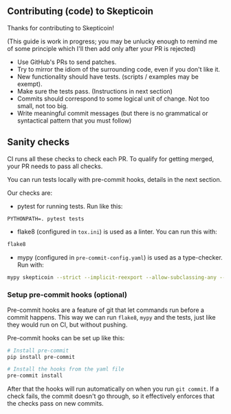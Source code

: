 ## Contributing (code) to Skepticoin

Thanks for contributing to Skepticoin!

(This guide is work in progress; you may be unlucky enough to remind me of some principle which I'll then add only after
your PR is rejected)

* Use GitHub's PRs to send patches.
* Try to mirror the idiom of the surrounding code, even if you don't like it.
* New functionality should have tests. (scripts / examples may be exempt).
* Make sure the tests pass. (Instructions in next section)
* Commits should correspond to some logical unit of change. Not too small, not too big.
* Write meaningful commit messages (but there is no grammatical or syntactical pattern that you must follow)


## Sanity checks

CI runs all these checks to check each PR. To qualify for getting merged, your PR needs to pass all checks.

You can run tests locally with pre-commit hooks, details in the next section.

Our checks are:
* pytest for running tests. Run like this:
```
PYTHONPATH=. pytest tests
```

* flake8 (configured in `tox.ini`) is used as a linter. You can run this with:

```sh
flake8
```

* mypy (configured in `pre-commit-config.yaml`) is used as a type-checker. Run with:

```sh
mypy skepticoin --strict --implicit-reexport --allow-subclassing-any --allow-any-generics --ignore-missing-imports
```

### Setup pre-commit hooks (optional)

Pre-commit hooks are a feature of git that let commands run before a commit happens.
This way we can run `flake8`, `mypy` and the tests, just like they would run on CI, but without pushing.

Pre-commit hooks can be set up like this:
```sh
# Install pre-commit
pip install pre-commit

# Install the hooks from the yaml file
pre-commit install
```

After that the hooks will run automatically on when you run `git commit`.
If a check fails, the commit doesn't go through, so it effectively enforces that the checks pass on new commits.